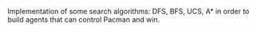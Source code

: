 Implementation of some search algorithms: DFS, BFS, UCS, A* in order to build agents that can control Pacman and win.
